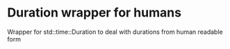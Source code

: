 # Duration wrapper for humans
Wrapper for std::time::Duration to deal with durations from human readable form


